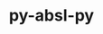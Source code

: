 ---
title: "py-absl-py"
layout: cache
categories: [package, develop]
meta: {"versions": ["1.4.0"], "compilers": ["apple-clang@=15.0.0", "gcc@=11.3.0"], "oss": ["ubuntu22.04", "ventura"], "platforms": ["darwin", "linux"], "targets": ["aarch64", "x86_64_v3"], "stacks": ["ml-darwin-aarch64-mps", "ml-linux-x86_64-cpu", "ml-linux-x86_64-cuda", "ml-linux-x86_64-rocm", "root"], "num_specs": 32, "num_specs_by_stack": {"ml-darwin-aarch64-mps": 2, "root": 32, "ml-linux-x86_64-cuda": 30, "ml-linux-x86_64-cpu": 30, "ml-linux-x86_64-rocm": 30}}
spec_details: [{"hash": "abjrzrxn3wi2gexe5kkxaceu6rrkycn5", "compiler": "apple-clang@=15.0.0", "versions": ["1.4.0"], "os": "ventura", "platform": "darwin", "target": "aarch64", "variants": ["build_system=python_pip"], "stacks": ["ml-darwin-aarch64-mps", "root"], "size": "-", "tarball": "https://binaries.spack.io/develop/build_cache/darwin-ventura-aarch64/apple-clang-15.0.0/py-absl-py-1.4.0/darwin-ventura-aarch64-apple-clang-15.0.0-py-absl-py-1.4.0-abjrzrxn3wi2gexe5kkxaceu6rrkycn5.spack"}, {"hash": "ayrabrldnxvaki6djudzxve3ura2vqqw", "compiler": "apple-clang@=15.0.0", "versions": ["1.4.0"], "os": "ventura", "platform": "darwin", "target": "aarch64", "variants": ["build_system=python_pip"], "stacks": ["ml-darwin-aarch64-mps", "root"], "size": "-", "tarball": "https://binaries.spack.io/develop/build_cache/darwin-ventura-aarch64/apple-clang-15.0.0/py-absl-py-1.4.0/darwin-ventura-aarch64-apple-clang-15.0.0-py-absl-py-1.4.0-ayrabrldnxvaki6djudzxve3ura2vqqw.spack"}, {"hash": "ur22ixpdpq4c2xkn5ds3rwnxveq3sq3q", "compiler": "gcc@=11.3.0", "versions": ["1.4.0"], "os": "ubuntu22.04", "platform": "linux", "target": "x86_64_v3", "variants": ["build_system=python_pip"], "stacks": ["ml-linux-x86_64-cuda", "ml-linux-x86_64-cpu", "ml-linux-x86_64-rocm", "root"], "size": "-", "tarball": "https://binaries.spack.io/develop/build_cache/linux-ubuntu22.04-x86_64_v3/gcc-11.3.0/py-absl-py-1.4.0/linux-ubuntu22.04-x86_64_v3-gcc-11.3.0-py-absl-py-1.4.0-ur22ixpdpq4c2xkn5ds3rwnxveq3sq3q.spack"}, {"hash": "t5vt5sd4vlozoaf6hycgjcdwev7ja5pm", "compiler": "gcc@=11.3.0", "versions": ["1.4.0"], "os": "ubuntu22.04", "platform": "linux", "target": "x86_64_v3", "variants": ["build_system=python_pip"], "stacks": ["ml-linux-x86_64-cuda", "ml-linux-x86_64-cpu", "ml-linux-x86_64-rocm", "root"], "size": "-", "tarball": "https://binaries.spack.io/develop/build_cache/linux-ubuntu22.04-x86_64_v3/gcc-11.3.0/py-absl-py-1.4.0/linux-ubuntu22.04-x86_64_v3-gcc-11.3.0-py-absl-py-1.4.0-t5vt5sd4vlozoaf6hycgjcdwev7ja5pm.spack"}, {"hash": "kr3db3uqysn6myei54it3g4oncbfs7ey", "compiler": "gcc@=11.3.0", "versions": ["1.4.0"], "os": "ubuntu22.04", "platform": "linux", "target": "x86_64_v3", "variants": ["build_system=python_pip"], "stacks": ["ml-linux-x86_64-cuda", "ml-linux-x86_64-cpu", "ml-linux-x86_64-rocm", "root"], "size": "-", "tarball": "https://binaries.spack.io/develop/build_cache/linux-ubuntu22.04-x86_64_v3/gcc-11.3.0/py-absl-py-1.4.0/linux-ubuntu22.04-x86_64_v3-gcc-11.3.0-py-absl-py-1.4.0-kr3db3uqysn6myei54it3g4oncbfs7ey.spack"}, {"hash": "mq6gakxzjqk6y3bhkoweaepkqdballj2", "compiler": "gcc@=11.3.0", "versions": ["1.4.0"], "os": "ubuntu22.04", "platform": "linux", "target": "x86_64_v3", "variants": ["build_system=python_pip"], "stacks": ["ml-linux-x86_64-cuda", "ml-linux-x86_64-cpu", "ml-linux-x86_64-rocm", "root"], "size": "-", "tarball": "https://binaries.spack.io/develop/build_cache/linux-ubuntu22.04-x86_64_v3/gcc-11.3.0/py-absl-py-1.4.0/linux-ubuntu22.04-x86_64_v3-gcc-11.3.0-py-absl-py-1.4.0-mq6gakxzjqk6y3bhkoweaepkqdballj2.spack"}, {"hash": "kfm4zgsqbvb6tz5x2v6ssfhxrsuxowpr", "compiler": "gcc@=11.3.0", "versions": ["1.4.0"], "os": "ubuntu22.04", "platform": "linux", "target": "x86_64_v3", "variants": ["build_system=python_pip"], "stacks": ["ml-linux-x86_64-cuda", "ml-linux-x86_64-cpu", "ml-linux-x86_64-rocm", "root"], "size": "-", "tarball": "https://binaries.spack.io/develop/build_cache/linux-ubuntu22.04-x86_64_v3/gcc-11.3.0/py-absl-py-1.4.0/linux-ubuntu22.04-x86_64_v3-gcc-11.3.0-py-absl-py-1.4.0-kfm4zgsqbvb6tz5x2v6ssfhxrsuxowpr.spack"}, {"hash": "5auqiudrni7ojh54fll6hfn763kze6sn", "compiler": "gcc@=11.3.0", "versions": ["1.4.0"], "os": "ubuntu22.04", "platform": "linux", "target": "x86_64_v3", "variants": ["build_system=python_pip"], "stacks": ["ml-linux-x86_64-cuda", "ml-linux-x86_64-cpu", "ml-linux-x86_64-rocm", "root"], "size": "-", "tarball": "https://binaries.spack.io/develop/build_cache/linux-ubuntu22.04-x86_64_v3/gcc-11.3.0/py-absl-py-1.4.0/linux-ubuntu22.04-x86_64_v3-gcc-11.3.0-py-absl-py-1.4.0-5auqiudrni7ojh54fll6hfn763kze6sn.spack"}, {"hash": "bsveqjfzantrxrq3gje2uoooeuqnfpfu", "compiler": "gcc@=11.3.0", "versions": ["1.4.0"], "os": "ubuntu22.04", "platform": "linux", "target": "x86_64_v3", "variants": ["build_system=python_pip"], "stacks": ["ml-linux-x86_64-cuda", "ml-linux-x86_64-cpu", "ml-linux-x86_64-rocm", "root"], "size": "-", "tarball": "https://binaries.spack.io/develop/build_cache/linux-ubuntu22.04-x86_64_v3/gcc-11.3.0/py-absl-py-1.4.0/linux-ubuntu22.04-x86_64_v3-gcc-11.3.0-py-absl-py-1.4.0-bsveqjfzantrxrq3gje2uoooeuqnfpfu.spack"}, {"hash": "6y7vnxxsffc3pnyzrzhxcvm4rpg6okpp", "compiler": "gcc@=11.3.0", "versions": ["1.4.0"], "os": "ubuntu22.04", "platform": "linux", "target": "x86_64_v3", "variants": ["build_system=python_pip"], "stacks": ["ml-linux-x86_64-cuda", "ml-linux-x86_64-cpu", "ml-linux-x86_64-rocm", "root"], "size": "-", "tarball": "https://binaries.spack.io/develop/build_cache/linux-ubuntu22.04-x86_64_v3/gcc-11.3.0/py-absl-py-1.4.0/linux-ubuntu22.04-x86_64_v3-gcc-11.3.0-py-absl-py-1.4.0-6y7vnxxsffc3pnyzrzhxcvm4rpg6okpp.spack"}, {"hash": "lw7nqc5xldptk2be2es73q4lygf3jck6", "compiler": "gcc@=11.3.0", "versions": ["1.4.0"], "os": "ubuntu22.04", "platform": "linux", "target": "x86_64_v3", "variants": ["build_system=python_pip"], "stacks": ["ml-linux-x86_64-cuda", "ml-linux-x86_64-cpu", "ml-linux-x86_64-rocm", "root"], "size": "-", "tarball": "https://binaries.spack.io/develop/build_cache/linux-ubuntu22.04-x86_64_v3/gcc-11.3.0/py-absl-py-1.4.0/linux-ubuntu22.04-x86_64_v3-gcc-11.3.0-py-absl-py-1.4.0-lw7nqc5xldptk2be2es73q4lygf3jck6.spack"}, {"hash": "ovlx5dh6wf6ubgkqcltmyovl7ltextmq", "compiler": "gcc@=11.3.0", "versions": ["1.4.0"], "os": "ubuntu22.04", "platform": "linux", "target": "x86_64_v3", "variants": ["build_system=python_pip"], "stacks": ["ml-linux-x86_64-cuda", "ml-linux-x86_64-cpu", "ml-linux-x86_64-rocm", "root"], "size": "-", "tarball": "https://binaries.spack.io/develop/build_cache/linux-ubuntu22.04-x86_64_v3/gcc-11.3.0/py-absl-py-1.4.0/linux-ubuntu22.04-x86_64_v3-gcc-11.3.0-py-absl-py-1.4.0-ovlx5dh6wf6ubgkqcltmyovl7ltextmq.spack"}, {"hash": "bjgzeuff27x76dkep77pwdvtc63woujq", "compiler": "gcc@=11.3.0", "versions": ["1.4.0"], "os": "ubuntu22.04", "platform": "linux", "target": "x86_64_v3", "variants": ["build_system=python_pip"], "stacks": ["ml-linux-x86_64-cuda", "ml-linux-x86_64-cpu", "ml-linux-x86_64-rocm", "root"], "size": "-", "tarball": "https://binaries.spack.io/develop/build_cache/linux-ubuntu22.04-x86_64_v3/gcc-11.3.0/py-absl-py-1.4.0/linux-ubuntu22.04-x86_64_v3-gcc-11.3.0-py-absl-py-1.4.0-bjgzeuff27x76dkep77pwdvtc63woujq.spack"}, {"hash": "bhq4ny7c75foydln2bufcairppv4hs2f", "compiler": "gcc@=11.3.0", "versions": ["1.4.0"], "os": "ubuntu22.04", "platform": "linux", "target": "x86_64_v3", "variants": ["build_system=python_pip"], "stacks": ["ml-linux-x86_64-cuda", "ml-linux-x86_64-cpu", "ml-linux-x86_64-rocm", "root"], "size": "-", "tarball": "https://binaries.spack.io/develop/build_cache/linux-ubuntu22.04-x86_64_v3/gcc-11.3.0/py-absl-py-1.4.0/linux-ubuntu22.04-x86_64_v3-gcc-11.3.0-py-absl-py-1.4.0-bhq4ny7c75foydln2bufcairppv4hs2f.spack"}, {"hash": "amtwm4rx5dhycrnsv3idc2ho6kcskn4x", "compiler": "gcc@=11.3.0", "versions": ["1.4.0"], "os": "ubuntu22.04", "platform": "linux", "target": "x86_64_v3", "variants": ["build_system=python_pip"], "stacks": ["ml-linux-x86_64-cuda", "ml-linux-x86_64-cpu", "ml-linux-x86_64-rocm", "root"], "size": "-", "tarball": "https://binaries.spack.io/develop/build_cache/linux-ubuntu22.04-x86_64_v3/gcc-11.3.0/py-absl-py-1.4.0/linux-ubuntu22.04-x86_64_v3-gcc-11.3.0-py-absl-py-1.4.0-amtwm4rx5dhycrnsv3idc2ho6kcskn4x.spack"}, {"hash": "4befi3y7yth7n7wqfsdntraup64qppyx", "compiler": "gcc@=11.3.0", "versions": ["1.4.0"], "os": "ubuntu22.04", "platform": "linux", "target": "x86_64_v3", "variants": ["build_system=python_pip"], "stacks": ["ml-linux-x86_64-cuda", "ml-linux-x86_64-cpu", "ml-linux-x86_64-rocm", "root"], "size": "-", "tarball": "https://binaries.spack.io/develop/build_cache/linux-ubuntu22.04-x86_64_v3/gcc-11.3.0/py-absl-py-1.4.0/linux-ubuntu22.04-x86_64_v3-gcc-11.3.0-py-absl-py-1.4.0-4befi3y7yth7n7wqfsdntraup64qppyx.spack"}, {"hash": "6wadui6qflmyi7g6e4tpyqnlhepkemmp", "compiler": "gcc@=11.3.0", "versions": ["1.4.0"], "os": "ubuntu22.04", "platform": "linux", "target": "x86_64_v3", "variants": ["build_system=python_pip"], "stacks": ["ml-linux-x86_64-cuda", "ml-linux-x86_64-cpu", "ml-linux-x86_64-rocm", "root"], "size": "-", "tarball": "https://binaries.spack.io/develop/build_cache/linux-ubuntu22.04-x86_64_v3/gcc-11.3.0/py-absl-py-1.4.0/linux-ubuntu22.04-x86_64_v3-gcc-11.3.0-py-absl-py-1.4.0-6wadui6qflmyi7g6e4tpyqnlhepkemmp.spack"}, {"hash": "dqryyzfk4buqaklimhtjlvcdtp54nqyj", "compiler": "gcc@=11.3.0", "versions": ["1.4.0"], "os": "ubuntu22.04", "platform": "linux", "target": "x86_64_v3", "variants": ["build_system=python_pip"], "stacks": ["ml-linux-x86_64-cuda", "ml-linux-x86_64-cpu", "ml-linux-x86_64-rocm", "root"], "size": "-", "tarball": "https://binaries.spack.io/develop/build_cache/linux-ubuntu22.04-x86_64_v3/gcc-11.3.0/py-absl-py-1.4.0/linux-ubuntu22.04-x86_64_v3-gcc-11.3.0-py-absl-py-1.4.0-dqryyzfk4buqaklimhtjlvcdtp54nqyj.spack"}, {"hash": "kghttq5nfs6snhdhechrtmjsxhyyrxtp", "compiler": "gcc@=11.3.0", "versions": ["1.4.0"], "os": "ubuntu22.04", "platform": "linux", "target": "x86_64_v3", "variants": ["build_system=python_pip"], "stacks": ["ml-linux-x86_64-cuda", "ml-linux-x86_64-cpu", "ml-linux-x86_64-rocm", "root"], "size": "-", "tarball": "https://binaries.spack.io/develop/build_cache/linux-ubuntu22.04-x86_64_v3/gcc-11.3.0/py-absl-py-1.4.0/linux-ubuntu22.04-x86_64_v3-gcc-11.3.0-py-absl-py-1.4.0-kghttq5nfs6snhdhechrtmjsxhyyrxtp.spack"}, {"hash": "eskhw65v75eqm7oeq2drb45il4kgsgcp", "compiler": "gcc@=11.3.0", "versions": ["1.4.0"], "os": "ubuntu22.04", "platform": "linux", "target": "x86_64_v3", "variants": ["build_system=python_pip"], "stacks": ["ml-linux-x86_64-cuda", "ml-linux-x86_64-cpu", "ml-linux-x86_64-rocm", "root"], "size": "-", "tarball": "https://binaries.spack.io/develop/build_cache/linux-ubuntu22.04-x86_64_v3/gcc-11.3.0/py-absl-py-1.4.0/linux-ubuntu22.04-x86_64_v3-gcc-11.3.0-py-absl-py-1.4.0-eskhw65v75eqm7oeq2drb45il4kgsgcp.spack"}, {"hash": "3zv7az6cxjesx2igfagsnz73ai6am46c", "compiler": "gcc@=11.3.0", "versions": ["1.4.0"], "os": "ubuntu22.04", "platform": "linux", "target": "x86_64_v3", "variants": ["build_system=python_pip"], "stacks": ["ml-linux-x86_64-cuda", "ml-linux-x86_64-cpu", "ml-linux-x86_64-rocm", "root"], "size": "-", "tarball": "https://binaries.spack.io/develop/build_cache/linux-ubuntu22.04-x86_64_v3/gcc-11.3.0/py-absl-py-1.4.0/linux-ubuntu22.04-x86_64_v3-gcc-11.3.0-py-absl-py-1.4.0-3zv7az6cxjesx2igfagsnz73ai6am46c.spack"}, {"hash": "4djk7gjj5jnefvncvxaidg4qzqhrz2d5", "compiler": "gcc@=11.3.0", "versions": ["1.4.0"], "os": "ubuntu22.04", "platform": "linux", "target": "x86_64_v3", "variants": ["build_system=python_pip"], "stacks": ["ml-linux-x86_64-cuda", "ml-linux-x86_64-cpu", "ml-linux-x86_64-rocm", "root"], "size": "-", "tarball": "https://binaries.spack.io/develop/build_cache/linux-ubuntu22.04-x86_64_v3/gcc-11.3.0/py-absl-py-1.4.0/linux-ubuntu22.04-x86_64_v3-gcc-11.3.0-py-absl-py-1.4.0-4djk7gjj5jnefvncvxaidg4qzqhrz2d5.spack"}, {"hash": "pjpzzlwi2rrkuj44sfvtn7p4nl3senon", "compiler": "gcc@=11.3.0", "versions": ["1.4.0"], "os": "ubuntu22.04", "platform": "linux", "target": "x86_64_v3", "variants": ["build_system=python_pip"], "stacks": ["ml-linux-x86_64-cuda", "ml-linux-x86_64-cpu", "ml-linux-x86_64-rocm", "root"], "size": "-", "tarball": "https://binaries.spack.io/develop/build_cache/linux-ubuntu22.04-x86_64_v3/gcc-11.3.0/py-absl-py-1.4.0/linux-ubuntu22.04-x86_64_v3-gcc-11.3.0-py-absl-py-1.4.0-pjpzzlwi2rrkuj44sfvtn7p4nl3senon.spack"}, {"hash": "kyt7ot3qjd44xjdy7baiui3yzymbwo4r", "compiler": "gcc@=11.3.0", "versions": ["1.4.0"], "os": "ubuntu22.04", "platform": "linux", "target": "x86_64_v3", "variants": ["build_system=python_pip"], "stacks": ["ml-linux-x86_64-cuda", "ml-linux-x86_64-cpu", "ml-linux-x86_64-rocm", "root"], "size": "-", "tarball": "https://binaries.spack.io/develop/build_cache/linux-ubuntu22.04-x86_64_v3/gcc-11.3.0/py-absl-py-1.4.0/linux-ubuntu22.04-x86_64_v3-gcc-11.3.0-py-absl-py-1.4.0-kyt7ot3qjd44xjdy7baiui3yzymbwo4r.spack"}, {"hash": "ol3zsofyhzatday6sitwybxyclhqcj43", "compiler": "gcc@=11.3.0", "versions": ["1.4.0"], "os": "ubuntu22.04", "platform": "linux", "target": "x86_64_v3", "variants": ["build_system=python_pip"], "stacks": ["ml-linux-x86_64-cuda", "ml-linux-x86_64-cpu", "ml-linux-x86_64-rocm", "root"], "size": "-", "tarball": "https://binaries.spack.io/develop/build_cache/linux-ubuntu22.04-x86_64_v3/gcc-11.3.0/py-absl-py-1.4.0/linux-ubuntu22.04-x86_64_v3-gcc-11.3.0-py-absl-py-1.4.0-ol3zsofyhzatday6sitwybxyclhqcj43.spack"}, {"hash": "qyhyjssiij37vtsrbrufuaa4t4kuliqx", "compiler": "gcc@=11.3.0", "versions": ["1.4.0"], "os": "ubuntu22.04", "platform": "linux", "target": "x86_64_v3", "variants": ["build_system=python_pip"], "stacks": ["ml-linux-x86_64-cuda", "ml-linux-x86_64-cpu", "ml-linux-x86_64-rocm", "root"], "size": "-", "tarball": "https://binaries.spack.io/develop/build_cache/linux-ubuntu22.04-x86_64_v3/gcc-11.3.0/py-absl-py-1.4.0/linux-ubuntu22.04-x86_64_v3-gcc-11.3.0-py-absl-py-1.4.0-qyhyjssiij37vtsrbrufuaa4t4kuliqx.spack"}, {"hash": "wbstuvhyizcpp6c7ylaoeyif6lansdm4", "compiler": "gcc@=11.3.0", "versions": ["1.4.0"], "os": "ubuntu22.04", "platform": "linux", "target": "x86_64_v3", "variants": ["build_system=python_pip"], "stacks": ["ml-linux-x86_64-cuda", "ml-linux-x86_64-cpu", "ml-linux-x86_64-rocm", "root"], "size": "-", "tarball": "https://binaries.spack.io/develop/build_cache/linux-ubuntu22.04-x86_64_v3/gcc-11.3.0/py-absl-py-1.4.0/linux-ubuntu22.04-x86_64_v3-gcc-11.3.0-py-absl-py-1.4.0-wbstuvhyizcpp6c7ylaoeyif6lansdm4.spack"}, {"hash": "zau6rbbcaavqgfaoqunwnbyl7bccncya", "compiler": "gcc@=11.3.0", "versions": ["1.4.0"], "os": "ubuntu22.04", "platform": "linux", "target": "x86_64_v3", "variants": ["build_system=python_pip"], "stacks": ["ml-linux-x86_64-cuda", "ml-linux-x86_64-cpu", "ml-linux-x86_64-rocm", "root"], "size": "-", "tarball": "https://binaries.spack.io/develop/build_cache/linux-ubuntu22.04-x86_64_v3/gcc-11.3.0/py-absl-py-1.4.0/linux-ubuntu22.04-x86_64_v3-gcc-11.3.0-py-absl-py-1.4.0-zau6rbbcaavqgfaoqunwnbyl7bccncya.spack"}, {"hash": "sbp6mmrolrkcxcjanbqatbwofqt25hl2", "compiler": "gcc@=11.3.0", "versions": ["1.4.0"], "os": "ubuntu22.04", "platform": "linux", "target": "x86_64_v3", "variants": ["build_system=python_pip"], "stacks": ["ml-linux-x86_64-cuda", "ml-linux-x86_64-cpu", "ml-linux-x86_64-rocm", "root"], "size": "-", "tarball": "https://binaries.spack.io/develop/build_cache/linux-ubuntu22.04-x86_64_v3/gcc-11.3.0/py-absl-py-1.4.0/linux-ubuntu22.04-x86_64_v3-gcc-11.3.0-py-absl-py-1.4.0-sbp6mmrolrkcxcjanbqatbwofqt25hl2.spack"}, {"hash": "z5mvcu7l5dnf5bxe5bis5aboco4ytd3v", "compiler": "gcc@=11.3.0", "versions": ["1.4.0"], "os": "ubuntu22.04", "platform": "linux", "target": "x86_64_v3", "variants": ["build_system=python_pip"], "stacks": ["ml-linux-x86_64-cuda", "ml-linux-x86_64-cpu", "ml-linux-x86_64-rocm", "root"], "size": "-", "tarball": "https://binaries.spack.io/develop/build_cache/linux-ubuntu22.04-x86_64_v3/gcc-11.3.0/py-absl-py-1.4.0/linux-ubuntu22.04-x86_64_v3-gcc-11.3.0-py-absl-py-1.4.0-z5mvcu7l5dnf5bxe5bis5aboco4ytd3v.spack"}, {"hash": "wx5qzlqzbzzbmfgnvy5z2vyoiugt3cxe", "compiler": "gcc@=11.3.0", "versions": ["1.4.0"], "os": "ubuntu22.04", "platform": "linux", "target": "x86_64_v3", "variants": ["build_system=python_pip"], "stacks": ["ml-linux-x86_64-cuda", "ml-linux-x86_64-cpu", "ml-linux-x86_64-rocm", "root"], "size": "-", "tarball": "https://binaries.spack.io/develop/build_cache/linux-ubuntu22.04-x86_64_v3/gcc-11.3.0/py-absl-py-1.4.0/linux-ubuntu22.04-x86_64_v3-gcc-11.3.0-py-absl-py-1.4.0-wx5qzlqzbzzbmfgnvy5z2vyoiugt3cxe.spack"}, {"hash": "vnurwfix4azc2ybfpfbjx6a3kb6e4ony", "compiler": "gcc@=11.3.0", "versions": ["1.4.0"], "os": "ubuntu22.04", "platform": "linux", "target": "x86_64_v3", "variants": ["build_system=python_pip"], "stacks": ["ml-linux-x86_64-cuda", "ml-linux-x86_64-cpu", "ml-linux-x86_64-rocm", "root"], "size": "-", "tarball": "https://binaries.spack.io/develop/build_cache/linux-ubuntu22.04-x86_64_v3/gcc-11.3.0/py-absl-py-1.4.0/linux-ubuntu22.04-x86_64_v3-gcc-11.3.0-py-absl-py-1.4.0-vnurwfix4azc2ybfpfbjx6a3kb6e4ony.spack"}]
---